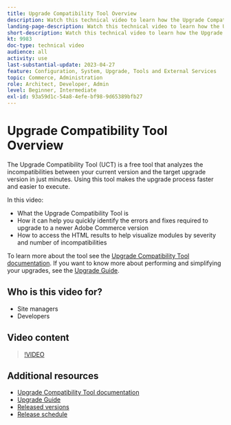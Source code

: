 ```yaml
---
title: Upgrade Compatibility Tool Overview
description: Watch this technical video to learn how the Upgrade Compatibility Tool can make your next upgrade easier, cheaper, and faster.
landing-page-description: Watch this technical video to learn how the Upgrade Compatibility Tool can make your next upgrade easier, cheaper, and faster.
short-description: Watch this technical video to learn how the Upgrade Compatibility Tool can make your next upgrade easier, cheaper, and faster.
kt: 9983
doc-type: technical video
audience: all
activity: use
last-substantial-update: 2023-04-27
feature: Configuration, System, Upgrade, Tools and External Services
topic: Commerce, Administration
role: Architect, Developer, Admin
level: Beginner, Intermediate
exl-id: 93a59d1c-54a8-4efe-bf98-9d65389bfb27
---
```

# Upgrade Compatibility Tool Overview

The Upgrade Compatibility Tool (UCT) is a free tool that analyzes the incompatibilities between your current version and the target upgrade version in just minutes. Using this tool makes the upgrade process faster and easier to execute.

In this video:

- What the Upgrade Compatibility Tool is
- How it can help you quickly identify the errors and fixes required to upgrade to a newer Adobe Commerce version
- How to access the HTML results to help visualize modules by severity and number of incompatibilities 

To learn more about the tool see the [Upgrade Compatibility Tool documentation](https://experienceleague.adobe.com/docs/commerce-operations/upgrade-guide/upgrade-compatibility-tool/overview.html?lang=en). If you want to know more about performing and simplifying your upgrades, see the [Upgrade Guide](https://experienceleague.adobe.com/docs/commerce-operations/upgrade-guide/overview.html).

## Who is this video for?

- Site managers
- Developers

## Video content

>[!VIDEO](https://video.tv.adobe.com/v/341245?quality=12&learn=on)

## Additional resources

- [Upgrade Compatibility Tool documentation](https://experienceleague.adobe.com/docs/commerce-operations/upgrade-guide/upgrade-compatibility-tool/overview.html?lang=en)
- [Upgrade Guide](https://experienceleague.adobe.com/docs/commerce-operations/upgrade-guide/overview.html)
- [Released versions](https://experienceleague.adobe.com/docs/commerce-operations/release/versions.html)
- [Release schedule](https://experienceleague.adobe.com/docs/commerce-operations/release/planning/schedule.html)
